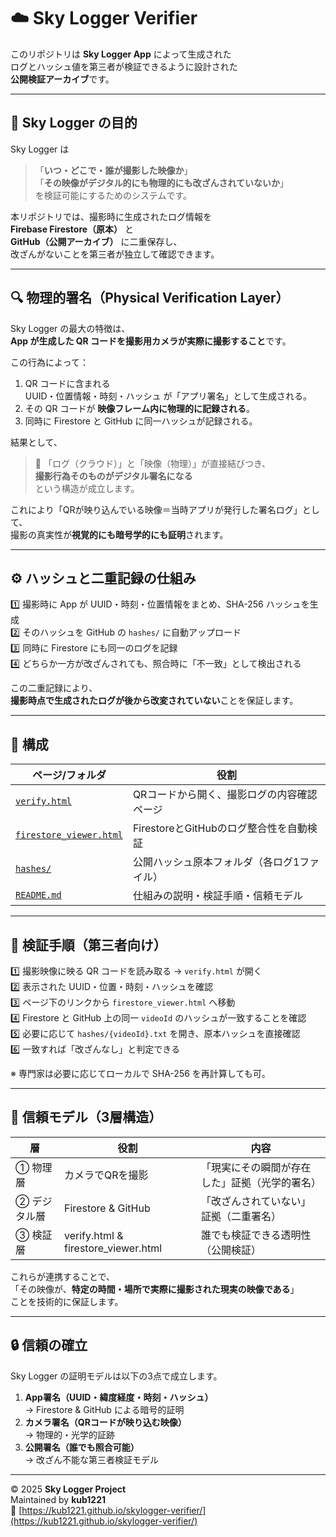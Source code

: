 # ☁️ Sky Logger Verifier

このリポジトリは **Sky Logger App** によって生成された  
ログとハッシュ値を第三者が検証できるように設計された  
**公開検証アーカイブ**です。  

---

## 📸 Sky Logger の目的

Sky Logger は  
> 「**いつ・どこで・誰が撮影した映像か**」  
> 「**その映像がデジタル的にも物理的にも改ざんされていないか**」  
を検証可能にするためのシステムです。

本リポジトリでは、撮影時に生成されたログ情報を  
**Firebase Firestore（原本）** と  
**GitHub（公開アーカイブ）** に二重保存し、  
改ざんがないことを第三者が独立して確認できます。

---

## 🔍 物理的署名（Physical Verification Layer）

Sky Logger の最大の特徴は、  
**App が生成した QR コードを撮影用カメラが実際に撮影すること**です。

この行為によって：

1. QR コードに含まれる  
   UUID・位置情報・時刻・ハッシュ が「アプリ署名」として生成される。  
2. その QR コードが **映像フレーム内に物理的に記録される**。  
3. 同時に Firestore と GitHub に同一ハッシュが記録される。

結果として、  
> 🔗 「ログ（クラウド）」と「映像（物理）」が直接結びつき、  
> **撮影行為そのものがデジタル署名になる**  
という構造が成立します。

これにより「QRが映り込んでいる映像＝当時アプリが発行した署名ログ」として、  
撮影の真実性が**視覚的にも暗号学的にも証明**されます。

---

## ⚙️ ハッシュと二重記録の仕組み

1️⃣ 撮影時に App が UUID・時刻・位置情報をまとめ、SHA-256 ハッシュを生成  
2️⃣ そのハッシュを GitHub の `hashes/` に自動アップロード  
3️⃣ 同時に Firestore にも同一のログを記録  
4️⃣ どちらか一方が改ざんされても、照合時に「不一致」として検出される  

この二重記録により、  
**撮影時点で生成されたログが後から改変されていない**ことを保証します。

---

## 🔗 構成

| ページ/フォルダ | 役割 |
|------------------|------|
| [`verify.html`](verify.html) | QRコードから開く、撮影ログの内容確認ページ |
| [`firestore_viewer.html`](firestore_viewer.html) | FirestoreとGitHubのログ整合性を自動検証 |
| [`hashes/`](hashes/) | 公開ハッシュ原本フォルダ（各ログ1ファイル） |
| [`README.md`](README.md) | 仕組みの説明・検証手順・信頼モデル |

---

## 🧾 検証手順（第三者向け）

1️⃣ 撮影映像に映る QR コードを読み取る → `verify.html` が開く  
2️⃣ 表示された UUID・位置・時刻・ハッシュを確認  
3️⃣ ページ下のリンクから `firestore_viewer.html` へ移動  
4️⃣ Firestore と GitHub 上の同一 `videoId` のハッシュが一致することを確認  
5️⃣ 必要に応じて `hashes/{videoId}.txt` を開き、原本ハッシュを直接確認  
6️⃣ 一致すれば「改ざんなし」と判定できる  

※ 専門家は必要に応じてローカルで SHA-256 を再計算しても可。  

---

## 🧠 信頼モデル（3層構造）

| 層 | 役割 | 内容 |
|----|------|------|
| ① 物理層 | カメラでQRを撮影 | 「現実にその瞬間が存在した」証拠（光学的署名） |
| ② デジタル層 | Firestore & GitHub | 「改ざんされていない」証拠（二重署名） |
| ③ 検証層 | verify.html & firestore_viewer.html | 誰でも検証できる透明性（公開検証） |

これらが連携することで、  
「その映像が、**特定の時間・場所で実際に撮影された現実の映像である**」  
ことを技術的に保証します。

---

## 🔒 信頼の確立

Sky Logger の証明モデルは以下の3点で成立します。

1. **App署名（UUID・緯度経度・時刻・ハッシュ）**  
   → Firestore & GitHub による暗号的証明  
2. **カメラ署名（QRコードが映り込む映像）**  
   → 物理的・光学的証跡  
3. **公開署名（誰でも照合可能）**  
   → 改ざん不能な第三者検証モデル  

---

© 2025 **Sky Logger Project**  
Maintained by **kub1221**  
📍 [https://kub1221.github.io/skylogger-verifier/](https://kub1221.github.io/skylogger-verifier/)
